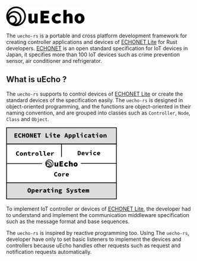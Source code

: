 ![logo](doc/img/logo.png)

The `uecho-rs` is a portable and cross platform development framework for creating controller applications and devices of [ECHONET Lite][enet] for Rust developers. [ECHONET][enet] is an open standard specification for IoT devices in Japan, it specifies more than 100 IoT devices such as crime prevention sensor, air conditioner and refrigerator.

## What is uEcho ?

The `uecho-rs` supports to control devices of [ECHONET Lite][enet] or create the standard devices of the specification easily. The `uecho-rs` is designed in object-oriented programming, and the functions are object-oriented in their naming convention, and are grouped into classes such as `Controller`, `Node`, `Class` and `Object`.

![](doc/img/framework.png)

To implement IoT controller or devices of [ECHONET Lite][enet], the developer had to understand and implement the communication middleware specification such as the message format and base sequences.

The `uecho-rs` is inspired by reactive programming too. Using The `uecho-rs`, developer have only to set basic listeners to implement the devices and controllers because uEcho handles other requests such as request and notification requests automatically.

[enet]:http://echonet.jp/english/
